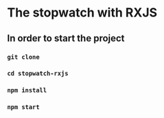# The stopwatch with RXJS

## In order to start the project

### `git clone`

### `cd stopwatch-rxjs`

### `npm install`

### `npm start`
